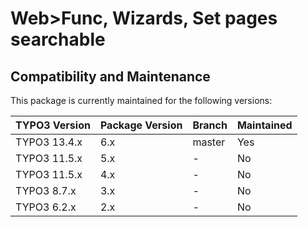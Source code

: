# Web>Func, Wizards, Set pages searchable

## Compatibility and Maintenance

This package is currently maintained for the following versions:

| TYPO3 Version | Package Version | Branch | Maintained |
|---------------|-----------------|--------|------------|
| TYPO3 13.4.x  | 6.x             | master | Yes        |
| TYPO3 11.5.x  | 5.x             | -      | No         |
| TYPO3 11.5.x  | 4.x             | -      | No         |
| TYPO3 8.7.x   | 3.x             | -      | No         |
| TYPO3 6.2.x   | 2.x             | -      | No         |
